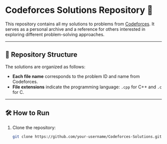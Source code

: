 # Codeforces Solutions Repository 🧩

This repository contains all my solutions to problems from [Codeforces](https://codeforces.com/). It serves as a personal archive and a reference for others interested in exploring different problem-solving approaches.

---

## 📁 Repository Structure

The solutions are organized as follows:


- **Each file name** corresponds to the problem ID and name from Codeforces.
- **File extensions** indicate the programming language: `.cpp` for C++ and `.c` for C.

---

## 🛠 How to Run

1. Clone the repository:
   ```bash
   git clone https://github.com/your-username/Codeforces-Solutions.git
